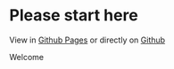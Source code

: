 # Please start here

View in [Github Pages](https://lubiavinhas.github.io/academico/) or directly on [Github](https://github.com/lubiavinhas/academico/) 

Welcome
